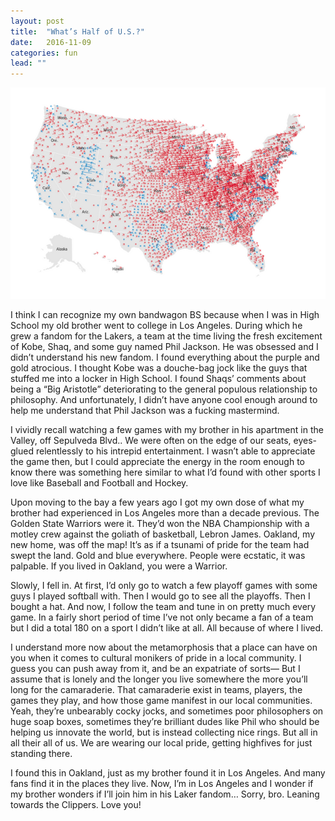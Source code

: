 ```yaml
---
layout: post
title:  "What’s Half of U.S.?"
date:   2016-11-09
categories: fun
lead: ""
---
```


![NYTs Political Map](/images/half-u-s.png)

I think I can recognize my own bandwagon BS because when I was in High School my old brother went to college in Los Angeles. During which he grew a fandom for the Lakers, a team at the time living the fresh excitement of Kobe, Shaq, and some guy named Phil Jackson. He was obsessed and I didn’t understand his new fandom. I found everything about the purple and gold atrocious. I thought Kobe was a douche-bag jock like the guys that stuffed me into a locker in High School. I found Shaqs’ comments about being a “Big Aristotle” deteriorating to the general populous relationship to philosophy. And unfortunately, I didn’t have anyone cool enough around to help me understand that Phil Jackson was a fucking mastermind.

I vividly recall watching a few games with my brother in his apartment in the Valley, off Sepulveda Blvd.. We were often on the edge of our seats, eyes-glued relentlessly to his intrepid entertainment. I wasn’t able to appreciate the game then, but I could appreciate the energy in the room enough to know there was something here similar to what I’d found with other sports I love like Baseball and Football and Hockey.

Upon moving to the bay a few years ago I got my own dose of what my brother had experienced in Los Angeles more than a decade previous. The Golden State Warriors were it. They’d won the NBA Championship with a motley crew against the goliath of basketball, Lebron James. Oakland, my new home, was off the map! It’s as if a tsunami of pride for the team had swept the land. Gold and blue everywhere. People were ecstatic, it was palpable. If you lived in Oakland, you were a Warrior.

Slowly, I fell in. At first, I’d only go to watch a few playoff games with some guys I played softball with. Then I would go to see all the playoffs. Then I bought a hat. And now, I follow the team and tune in on pretty much every game. In a fairly short period of time I’ve not only became a fan of a team but I did a total 180 on a sport I didn’t like at all. All because of where I lived.

I understand more now about the metamorphosis that a place can have on you when it comes to cultural monikers of pride in a local community. I guess you can push away from it, and be an expatriate of sorts— But I assume that is lonely and the longer you live somewhere the more you’ll long for the camaraderie. That camaraderie exist in teams, players, the games they play, and how those game manifest in our local communities. Yeah, they’re unbearably cocky jocks, and sometimes poor philosophers on huge soap boxes, sometimes they’re brilliant dudes like Phil who should be helping us innovate the world, but is instead collecting nice rings. But all in all their all of us. We are wearing our local pride, getting highfives for just standing there.

I found this in Oakland, just as my brother found it in Los Angeles. And many fans find it in the places they live. Now, I’m in Los Angeles and I wonder if my brother wonders if I’ll join him in his Laker fandom… Sorry, bro. Leaning towards the Clippers. Love you!